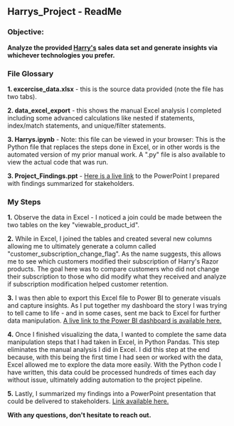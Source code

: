 ## Harrys_Project - ReadMe

### Objective:
**Analyze the provided [Harry's](https://www.harrys.com/en/us) sales data set and generate insights via whichever technologies you prefer.**

### File Glossary
**1. excercise_data.xlsx** - this is the source data provided (note the file has two tabs).

**2. data_excel_export** - this shows the manual Excel analysis I completed including some advanced calculations like nested if statements, index/match statements, and unique/filter statements.

**3. Harrys.ipynb** - Note: this file can be viewed in your browser: This is the Python file that replaces the steps done in Excel, or in other words is the automated version of my prior manual work. A ".py" file is also available to view the actual code that was run.

**3. Project_Findings.ppt** - [Here is a live link](https://docs.google.com/presentation/d/1L8aVWmDF_4w19iYOFrK988bqGLc0i6lX/edit?usp=sharing&ouid=102162804501747919451&rtpof=true&sd=true) to the PowerPoint I prepared with findings summarized for stakeholders.

### My Steps
**1.** Observe the data in Excel - I noticed a join could be made between the two tables on the key "viewable_product_id".

**2.** While in Excel, I joined the tables and created several new columns allowing me to ultimately generate a column called "customer_subscription_change_flag".
As the name suggests, this allows me to see which customers modified their subscription of Harry's Razor products. The goal here was to compare customers who did not change their subscription to those who did modify what they received and analyze if subscription modification helped customer retention. 

**3.** I was then able to export this Excel file to Power BI to generate visuals and capture insights. As I put together my dashboard the story I was trying to tell came to life - and in some cases, sent me back to Excel for further data manipulation. [A live link to the Power BI dashboard is available here.](https://app.powerbi.com/view?r=eyJrIjoiYzRmYWE5NDEtMTgzZS00NzAzLWE0MDEtOTlmNDQ4ZjhhNjM4IiwidCI6IjdmZjljNGI5LWU0NWUtNGIyMi1hOTcwLWQ3N2FkMjBhNzk1ZCIsImMiOjZ9)

**4.** Once I finished visualizing the data, I wanted to complete the same data manipulation steps that I had taken in Excel, in Python Pandas. This step eliminates the manual analysis I did in Excel. I did this step at the end because, with this being the first time I had seen or worked with the data, Excel allowed me to explore the data more easily. With the Python code I have written, this data could be processed hundreds of times each day without issue, ultimately adding automation to the project pipeline. 

**5.** Lastly, I summarized my findings into a PowerPoint presentation that could be delivered to stakeholders.  [Link available here.](https://docs.google.com/presentation/d/1L8aVWmDF_4w19iYOFrK988bqGLc0i6lX/edit?usp=sharing&ouid=102162804501747919451&rtpof=true&sd=true)

**With any questions, don't hesitate to reach out.**
